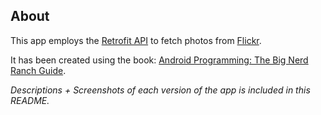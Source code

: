 ## About 
This app employs the [Retrofit API](https://square.github.io/retrofit/) to fetch photos from [Flickr](https://www.flickr.com/). 

It has been created using the book: [Android Programming: The Big Nerd Ranch Guide](https://www.amazon.com/Android-Programming-Ranch-Guide-Guides/dp/0321804333).

_Descriptions + Screenshots of each version of the app is included in this README._
